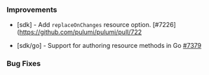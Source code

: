 
### Improvements
  
- [sdk] - Add `replaceOnChanges` resource option.
  [#7226](https://github.com/pulumi/pulumi/pull/722

- [sdk/go] - Support for authoring resource methods in Go
  [#7379](https://github.com/pulumi/pulumi/pull/7379)

### Bug Fixes
